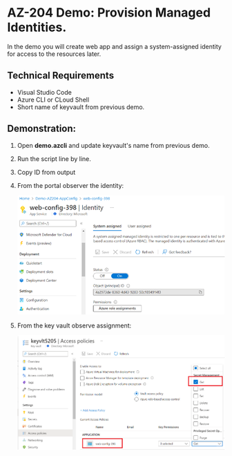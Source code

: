 # AZ-204 Demo: Provision Managed Identities.

In the demo you will create web app and assign a system-assigned identity for access to the resources later. 

## Technical Requirements

 - Visual Studio Code
 - Azure CLI or CLoud Shell
 - Short name of keyvault from previous demo.

## Demonstration:
1. Open **demo.azcli** and update keyvault's name from previous demo.

1. Run the script line by line.

1. Copy ID from output

1. From the portal observer the identity:

    ![identity](identity.png)

1. From the key vault observe assignment: 

    ![assigned](assigned.png)